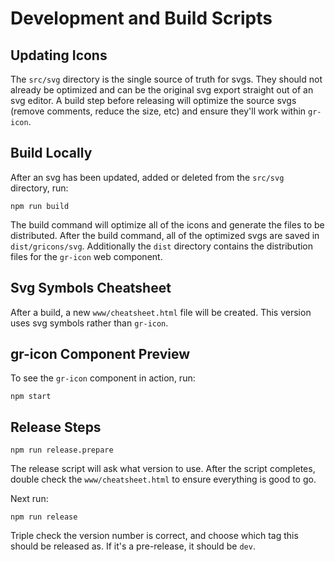 # Development and Build Scripts

## Updating Icons

The `src/svg` directory is the single source of truth for svgs. They should not already be optimized and can be the original svg export straight out of an svg editor. A build step before releasing will optimize the source svgs (remove comments, reduce the size, etc) and ensure they'll work within `gr-icon`.


## Build Locally

After an svg has been updated, added or deleted from the `src/svg` directory, run:

    npm run build

The build command will optimize all of the icons and generate the files to be distributed. After the build command, all of the optimized svgs are saved in `dist/gricons/svg`. Additionally the `dist` directory contains the distribution files for the `gr-icon` web component.


## Svg Symbols Cheatsheet

After a build, a new `www/cheatsheet.html` file will be created. This version uses svg symbols rather than `gr-icon`.


## gr-icon Component Preview

To see the `gr-icon` component in action, run:

    npm start


## Release Steps

    npm run release.prepare

The release script will ask what version to use. After the script completes, double check the `www/cheatsheet.html` to ensure everything is good to go.

Next run:

    npm run release

Triple check the version number is correct, and choose which tag this should be released as. If it's a pre-release, it should be `dev`.
